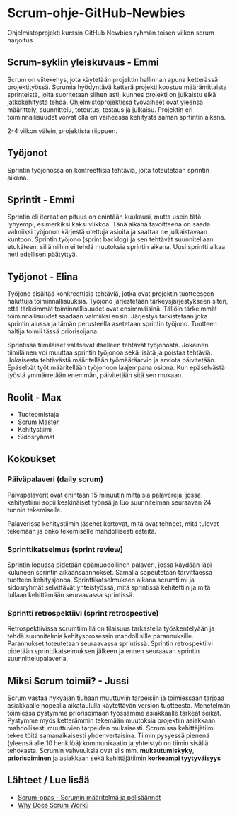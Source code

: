 # Scrum-ohje-GitHub-Newbies
Ohjelmistoprojekti kurssin GitHub Newbies ryhmän toisen viikon scrum harjoitus

## Scrum-syklin yleiskuvaus - Emmi
Scrum on viitekehys, jota käytetään projektin hallinnan apuna ketterässä projektityössä. Scrumia hyödyntävä ketterä projekti koostuu määrämittaista sprinteistä, joita suoritetaan siihen asti, kunnes projekti on julkaistu eikä jatkokehitystä tehdä. Ohjelmistoprojektissa työvaiheet ovat yleensä määrittely, suunnittelu, toteutus, testaus ja julkaisu. Projektin eri toiminnallisuudet voivat olla eri vaiheessa kehitystä saman sprtintin aikana. 

2-4 viikon välein, projektista riippuen. 

## Työjonot
 
Sprintin työjonossa on kontreettisia tehtäviä, joita toteutetaan sprintin aikana.

## Sprintit - Emmi
Sprintin eli iteraation pituus on enintään kuukausi, mutta usein tätä lyhyempi, esimerkiksi kaksi viikkoa. Tänä aikana tavoitteena on saada valmiiksi työjonon kärjestä otettuja asioita ja saattaa ne julkaistavaan kuntoon. Sprintin työjono (sprint backlog) ja sen tehtävät suunnitellaan etukäteen, sillä niihin ei tehdä muutoksia sprintin aikana. Uusi sprintti alkaa heti edellisen päätyttyä. 

## Työjonot - Elina

Työjono sisältää konkreettisia tehtäviä, jotka ovat projektin tuotteeseen haluttuja toiminnallisuuksia. Työjono järjestetään tärkeysjärjestykseen siten, että tärkeimmät toiminnallisuudet ovat ensimmäisinä. Tällöin tärkeimmät toiminnallisuudet saadaan valmiiksi ensin. Järjestys tarkistetaan joka sprintin alussa ja tämän perusteella asetetaan sprintin työjono. Tuotteen haltija toimii tässä priorisoijana. 

Sprintissä tiimiläiset valitsevat itselleen tehtävät työjonosta. Jokainen tiimiläinen voi muuttaa sprintin työjonoa sekä lisätä ja poistaa tehtäviä. Jokaisesta tehtävästä määritellään työmääräarvio ja arviota päivitetään. Epäselvät työt määritellään työjonoon laajempana osiona. Kun epäselvästä työstä ymmärretään enemmän, päivitetään sitä sen mukaan.

## Roolit - Max
+ Tuoteomistaja
+ Scrum Master
+ Kehitystiimi
+ Sidosryhmät

## Kokoukset
### Päiväpalaveri (daily scrum)
Päiväpalaverit ovat enintään 15 minuutin mittaisia palavereja, jossa kehitystiimi sopii keskinäiset työnsä ja luo suunnitelman seuraavan 24 tunnin tekemiselle. 

Palaverissa kehitystiimin jäsenet kertovat, mitä ovat tehneet, mitä tulevat tekemään ja onko tekemiselle mahdollisesti esteitä. 

### Sprinttikatselmus (sprint review)
Sprintin lopussa pidetään epämuodollinen palaveri, jossa käydään läpi kuluneen sprintin aikaansaannokset. Samalla sopeutetaan tarvittaessa tuotteen kehitysjonoa. Sprinttikatselmuksen aikana scrumtiimi ja sidosryhmät selvittävät yhteistyössä, mitä sprintissä kehitettiin ja mitä tullaan kehittämään seuraavassa sprintissä. 

### Sprintti retrospektiivi (sprint retrospective)
Retrospektiivissa scrumtiimillä on tilaisuus tarkastella työskentelyään ja tehdä suunnitelmia kehitysprosessin mahdollisille parannuksille. Parannukset toteutetaan seuraavassa sprintissä. Sprintin retrospektiivi pidetään sprinttikatselmuksen jälkeen ja ennen seuraavan sprintin suunnittelupalaveria. 

## Miksi Scrum toimii? - Jussi
Scrum vastaa nykyajan tiuhaan muuttuviin tarpeisiin ja toimiessaan tarjoaa asiakkaalle nopealla aikataululla käytettävän version tuotteesta. Menetelmän toimiessa pystymme priorisoimaan työssämme asiakkaalle tärkeät seikat. Pystymme myös ketterämmin tekemään muutoksia projektiin asiakkaan mahdollisesti muuttuvien tarpeiden mukaisesti. Scrumissa kehittäjätiimi tekee töitä samanaikaisesti yhdenvertaisina. Tiimin pysyessä pienenä (yleensä alle 10 henkilöä) kommunikaatio ja yhteistyö on tiimin sisällä tehokasta. Scrumin vahvuuksia ovat siis mm. **mukautumiskyky**, **priorisoiminen** ja asiakkaan sekä kehittäjätiimin **korkeampi tyytyväisyys**

## Lähteet / Lue lisää
+ [Scrum-opas – Scrumin määritelmä ja pelisäännöt](https://scrumguides.org/docs/scrumguide/v2017/2017-Scrum-Guide-Finnish.pdf)
+ [Why Does Scrum Work?](https://www.agilest.org/scrum/why-does-scrum-work/)